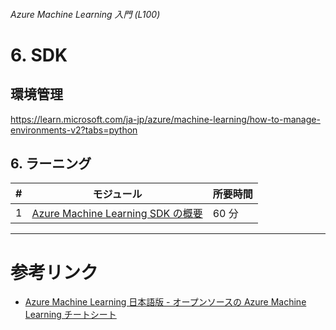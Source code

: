 ###### Azure Machine Learning 入門 (L100)

# 6. SDK

## 環境管理

https://learn.microsoft.com/ja-jp/azure/machine-learning/how-to-manage-environments-v2?tabs=python


## 6. ラーニング

| #   | モジュール | 所要時間 |
| --- | -------- | ------- |
| 1 | [Azure Machine Learning SDK の概要](https://learn.microsoft.com/ja-jp/training/modules/intro-to-azure-machine-learning-service/) | 60 分 |


---

# 参考リンク

* [Azure Machine Learning 日本語版 - オープンソースの Azure Machine Learning チートシート](https://azure.github.io/azureml-cheatsheets/ja/)